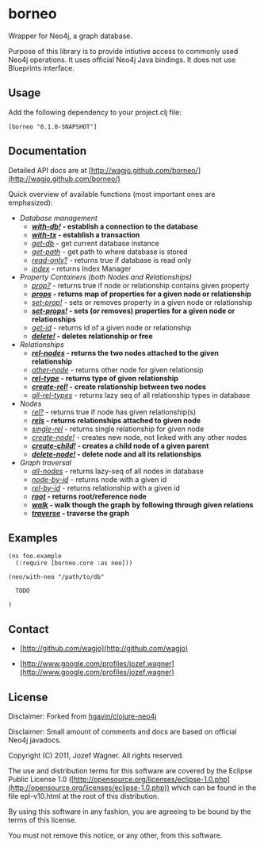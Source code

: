 # borneo

Wrapper for Neo4j, a graph database.

Purpose of this library is to provide intiutive access to commonly used
Neo4j operations. It uses official Neo4j Java bindings. It does not
use Blueprints interface.

## Usage

Add the following dependency to your project.clj file:

    [borneo "0.1.0-SNAPSHOT"]

## Documentation

Detailed API docs are at [http://wagjo.github.com/borneo/](http://wagjo.github.com/borneo/)

Quick overview of available functions (most important ones are
emphasized):

* _Database management_
  * ___[with-db!](http://wagjo.github.com/borneo/borneo.core-api.html#borneo.core/with-db!)_ - establish a connection to the database__
  * ___[with-tx](http://wagjo.github.com/borneo/borneo.core-api.html#borneo.core/with-tx)_ - establish a transaction__
  * _[get-db](http://wagjo.github.com/borneo/borneo.core-api.html#borneo.core/get-db)_ - get current database instance
  * _[get-path](http://wagjo.github.com/borneo/borneo.core-api.html#borneo.core/get-path)_ - get path to where database is stored
  * _[read-only?](http://wagjo.github.com/borneo/borneo.core-api.html#borneo.core/read-only?)_ - returns true if database is read only
  * _[index](http://wagjo.github.com/borneo/borneo.core-api.html#borneo.core/index)_ - returns Index Manager
* _Property Containers (both Nodes and Relationships)_
  * _[prop?](http://wagjo.github.com/borneo/borneo.core-api.html#borneo.core/prop?)_ - returns true if node or relationship contains given property
  * ___[props](http://wagjo.github.com/borneo/borneo.core-api.html#borneo.core/props)_ - returns map of properties for a given node or relationship__
  * _[set-prop!](http://wagjo.github.com/borneo/borneo.core-api.html#borneo.core/set-prop)_ - sets or removes property in a given node or relationship
  * ___[set-props!](http://wagjo.github.com/borneo/borneo.core-api.html#borneo.core/set-props!)_ - sets (or removes) properties for a given node or relationships__
  * _[get-id](http://wagjo.github.com/borneo/borneo.core-api.html#borneo.core/get-id)_ - returns id of a given node or relationship
  * ___[delete!](http://wagjo.github.com/borneo/borneo.core-api.html#borneo.core/delete!)_ - deletes relationship or free__
* _Relationships_
  * ___[rel-nodes](http://wagjo.github.com/borneo/borneo.core-api.html#borneo.core/rel-nodes)_ - returns the two nodes attached to the given relationship__
  * _[other-node](http://wagjo.github.com/borneo/borneo.core-api.html#borneo.core/other-node)_ - returns other node for given relationsip
  * ___[rel-type](http://wagjo.github.com/borneo/borneo.core-api.html#borneo.core/rel-type)_ - returns type of given relationship__
  * ___[create-rel!](http://wagjo.github.com/borneo/borneo.core-api.html#borneo.core/create-rel!)_ - create relationship between two nodes__
  * _[all-rel-types](http://wagjo.github.com/borneo/borneo.core-api.html#borneo.core/all-rel-types)_ - returns lazy seq of all relationship types in database
* _Nodes_
  * _[rel?](http://wagjo.github.com/borneo/borneo.core-api.html#borneo.core/rel?)_ - returns true if node has given relationship(s)
  * ___[rels](http://wagjo.github.com/borneo/borneo.core-api.html#borneo.core/rels)_ - returns relationships attached to given node__
  * _[single-rel](http://wagjo.github.com/borneo/borneo.core-api.html#borneo.core/single-rel)_ - returns single relationship for given node
  * _[create-node!](http://wagjo.github.com/borneo/borneo.core-api.html#borneo.core/create-node!)_ - creates new node, not linked with any other nodes
  * ___[create-child!](http://wagjo.github.com/borneo/borneo.core-api.html#borneo.core/create-child!)_ - creates a child node of a given parent__
  * ___[delete-node!](http://wagjo.github.com/borneo/borneo.core-api.html#borneo.core/delete-node!)_ - delete node and all its relationships__
* _Graph traversal_
  * _[all-nodes](http://wagjo.github.com/borneo/borneo.core-api.html#borneo.core/all-nodes)_ - returns lazy-seq of all nodes in database
  * _[node-by-id](http://wagjo.github.com/borneo/borneo.core-api.html#borneo.core/node-by-id)_ - returns node with a given id
  * _[rel-by-id](http://wagjo.github.com/borneo/borneo.core-api.html#borneo.core/rel-by-id)_ - returns relationship with a given id
  * ___[root](http://wagjo.github.com/borneo/borneo.core-api.html#borneo.core/root)_ - returns root/reference node__
  * ___[walk](http://wagjo.github.com/borneo/borneo.core-api.html#borneo.core/walk)_ - walk though the graph by following through given relations__
  * ___[traverse](http://wagjo.github.com/borneo/borneo.core-api.html#borneo.core/traverse)_ - traverse the graph__

## Examples

    (ns foo.example
      (:require [borneo.core :as neo]))

    (neo/with-neo "/path/to/db"

      TODO

    )

## Contact

* [http://github.com/wagjo](http://github.com/wagjo)

* [http://www.google.com/profiles/jozef.wagner](http://www.google.com/profiles/jozef.wagner)

## License

Disclaimer: Forked from [hgavin/clojure-neo4j](http://github.com/hgavin/clojure-neo4j)

Disclaimer: Small amount of comments and docs are based on official
Neo4j javadocs. 

Copyright (C) 2011, Jozef Wagner. All rights reserved.

The use and distribution terms for this software are covered by the
Eclipse Public License 1.0 ([http://opensource.org/licenses/eclipse-1.0.php](http://opensource.org/licenses/eclipse-1.0.php))
which can be found in the file epl-v10.html at the root of this 
distribution.

By using this software in any fashion, you are agreeing to be bound by
the terms of this license.

You must not remove this notice, or any other, from this software.
